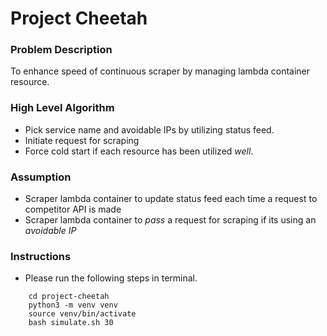 # Project Cheetah


### Problem Description
To enhance speed of continuous scraper by managing lambda container resource.


### High Level Algorithm
- Pick service name and avoidable IPs by utilizing status feed.
- Initiate request for scraping
- Force cold start if each resource has been utilized *well*.


### Assumption
- Scraper lambda container to update status feed each time a request to competitor API is made
- Scraper lambda container to *pass* a request for scraping if its using an *avoidable IP*


### Instructions
- Please run the following steps in terminal.
```
    cd project-cheetah
    python3 -m venv venv
    source venv/bin/activate
    bash simulate.sh 30
```
